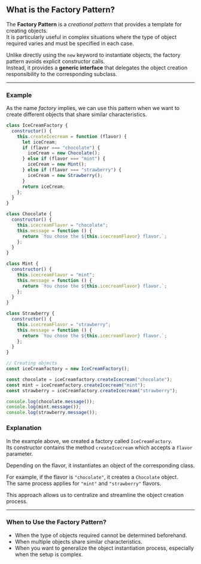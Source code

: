 ## What is the Factory Pattern?

The **Factory Pattern** is a _creational pattern_ that provides a template for creating objects.  
It is particularly useful in complex situations where the type of object required varies and must be specified in each case.

Unlike directly using the `new` keyword to instantiate objects, the factory pattern avoids explicit constructor calls.  
Instead, it provides a **generic interface** that delegates the object creation responsibility to the corresponding subclass.

---

### Example

As the name _factory_ implies, we can use this pattern when we want to create different objects that share similar characteristics.

```javascript
class IceCreamFactory {
  constructor() {
    this.createIcecream = function (flavor) {
      let iceCream;
      if (flavor === "chocolate") {
        iceCream = new Chocolate();
      } else if (flavor === "mint") {
        iceCream = new Mint();
      } else if (flavor === "strawberry") {
        iceCream = new Strawberry();
      }
      return iceCream;
    };
  }
}

class Chocolate {
  constructor() {
    this.icecreamFlavor = "chocolate";
    this.message = function () {
      return `You chose the ${this.icecreamFlavor} flavor.`;
    };
  }
}

class Mint {
  constructor() {
    this.icecreamFlavor = "mint";
    this.message = function () {
      return `You chose the ${this.icecreamFlavor} flavor.`;
    };
  }
}

class Strawberry {
  constructor() {
    this.icecreamFlavor = "strawberry";
    this.message = function () {
      return `You chose the ${this.icecreamFlavor} flavor.`;
    };
  }
}

// Creating objects
const iceCreamfactory = new IceCreamFactory();

const chocolate = iceCreamfactory.createIcecream("chocolate");
const mint = iceCreamfactory.createIcecream("mint");
const strawberry = iceCreamfactory.createIcecream("strawberry");

console.log(chocolate.message());
console.log(mint.message());
console.log(strawberry.message());
```

### Explanation

In the example above, we created a factory called `IceCreamFactory`.  
Its constructor contains the method `createIcecream` which accepts a `flavor` parameter.

Depending on the flavor, it instantiates an object of the corresponding class.

For example, if the flavor is `"chocolate"`, it creates a `Chocolate` object.  
The same process applies for `"mint"` and `"strawberry"` flavors.

This approach allows us to centralize and streamline the object creation process.

---

### When to Use the Factory Pattern?

- When the type of objects required cannot be determined beforehand.
- When multiple objects share similar characteristics.
- When you want to generalize the object instantiation process, especially when the setup is complex.
